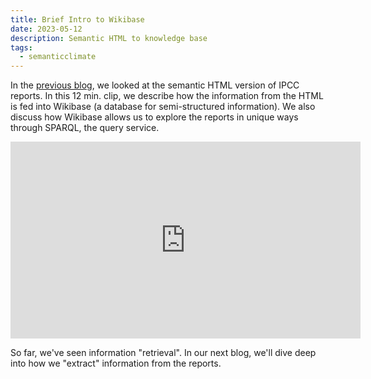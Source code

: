 ```yaml
---
title: Brief Intro to Wikibase
date: 2023-05-12
description: Semantic HTML to knowledge base
tags:
  - semanticclimate
---
```

In the [previous blog](https://semanticclimate.org/p/en/docs/3-0-0-pyami/), we looked at the semantic HTML version of IPCC reports. In this 12 min. clip, we describe how the information from the HTML is fed into Wikibase (a database for semi-structured information). We also discuss how Wikibase allows us to explore the reports in unique ways through SPARQL, the query service. 

<iframe width="560" height="315" src="https://www.youtube.com/embed/x4Mct0ebdFU" title="YouTube video player" frameborder="0" allow="accelerometer; autoplay; clipboard-write; encrypted-media; gyroscope; picture-in-picture; web-share" allowfullscreen></iframe>

So far, we've seen information "retrieval". In our next blog, we'll dive deep into how we "extract" information from the reports. 
